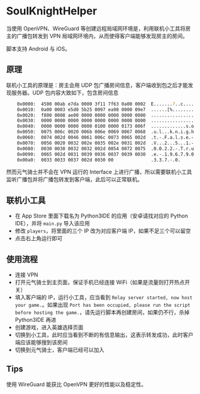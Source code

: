 # SoulKnightHelper

当使用 OpenVPN、WireGuard 等创建远程局域网环境是，利用联机小工具将房主的广播包转发到 VPN 局域网环境内，从而使得客户端能够发现房主的房间。

脚本支持 Android 与 iOS。

## 原理

联机小工具的原理是：房主会用 UDP 包广播房间信息，客户端收到包之后才能发现服务器。UDP 包内容大致如下，包含房间信息

```bash
	0x0000:  4500 00ab e7da 0000 3f11 7f63 0a00 0002  E.......?..c....
	0x0010:  0a00 0003 e5d0 5b25 0097 ea98 0000 09e7  ......[%........
	0x0020:  f800 0008 ae00 0000 0000 0000 0000 0000  ................
	0x0030:  0000 0000 0000 0000 0000 0000 0000 0000  ................
	0x0040:  0000 0000 0000 0000 0100 0000 0173 006f  .............s.o
	0x0050:  0075 006c 0020 006b 006e 0069 0067 0068  .u.l...k.n.i.g.h
	0x0060:  0074 002d 0046 0061 006c 0073 0065 002d  .t.-.F.a.l.s.e.-
	0x0070:  0056 0020 0032 002e 0035 002e 0031 002d  .V...2...5...1.-
	0x0080:  0030 0030 0032 0032 002d 0054 0072 0075  .0.0.2.2.-.T.r.u
	0x0090:  0065 002d 0031 0039 0036 0037 0039 0030  .e.-.1.9.6.7.9.0
	0x00a0:  0033 0033 0037 002d 0030 00              .3.3.7.-.0.
```

然而元气骑士并不会在 VPN 运行的 Interface 上进行广播，所以需要联机小工具监听广播包并将广播包转发到客户端，此后可以正常联机。

## 联机小工具

- 在 App Store 里面下载名为 Python3IDE 的应用（安卓请找对应的 Python IDE），并将 `main.py` 导入该应用
- 修改 `players`，将里面的三个 IP 改为对应客户端 IP，如果不足三个可以留空
- 点击右上角运行即可

## 使用流程

- 连接 VPN
- 打开元气骑士到主页面，保证手机已经连接 WiFi（如果是流量则打开热点开关）
- 填入客户端的 IP，运行小工具，应当看到  `Relay server started, now host your game.`。如果出现 `Port has been occupied, please run the script before hosting the game.`，请先运行脚本再创建房间，如果仍不行，杀掉 Python3IDE 再进
- 创建游戏，进入英雄选择页面
- 切换到小工具，此时应当看到不断的有信息输出，这表示转发成功，此时客户端应该能够搜到该房间
- 切换到元气骑士，客户端已经可以加入

## Tips

使用 WireGuard 能获比 OpenVPN 更好的性能以及稳定性。 
